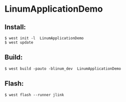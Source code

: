 # LinumApplicationDemo

## Install:

```
$ west init -l  LinumApplicationDemo
$ west update
```

## Build:

```
$ west build -pauto -blinum_dev  LinumApplicationDemo
```

## Flash:
```
$ west flash --runner jlink
```


